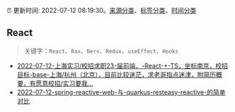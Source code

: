 :alarm_clock: 更新时间: 2022-07-12 08:19:30。[来源分类](../README.md)、[标签分类](../TAGS.md)、[时间分类](../TIMELINE.md)

## React


> 关键字：`React`、`Rax`、`Nerv`、`Redux`、`useEffect`、`Hooks`



- [2022-07-12-上海实习/校招求职23-届前端，-React-+-TS，坐标南京，校招目标-base-上海/杭州（北京），目前比较迷茫，求老哥指点迷津，附简历概要，有愿意校招/实习要我...](https://www.v2ex.com/t/865684) 
- [2022-07-12-spring-reactive-web-与-quarkus-resteasy-reactive-的简单对比](https://www.v2ex.com/t/865652) 